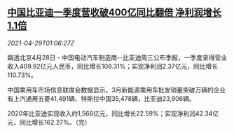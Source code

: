<!--1619659863000-->
[中国比亚迪一季度营收破400亿同比翻倍 净利润增长1.1倍](https://cn.reuters.com/article/byd-revenue-0428-wedn-idCNKBS2CG02E)
------

<div><i>2021-04-29T01:06:27Z</i></div><p>路透北京4月28日 - 中国电动汽车制造商--比亚迪周三公布季报，一季度录得营业收入409.92亿元人民币，同比增长108.31%；实现净利润2.37亿元，同比增长110.73%。</p><p>中国乘用车市场信息联席会数据显示，3月新能源乘用车批发销量突破万辆的企业有上汽通用五菱41,491辆、特斯拉中国35,478辆，比亚迪23,906辆。</p><p>2020年比亚迪实现收入约1,566亿元，同比增长22.59%；实现净利润42.34亿元，同比增长162.27%。（完）</p>

